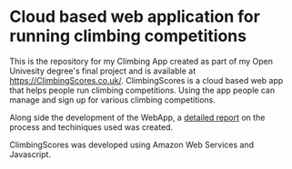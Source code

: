 # Cloud based web application for running climbing competitions
This is the repository for my Climbing App created as part of my Open Univesity degree's final project and is available at https://ClimbingScores.co.uk/. ClimbingScores is a cloud based web app that helps people run climbing competitions. Using the app people can manage and sign up for various climbing competitions.

Along side the development of the WebApp, a [detailed report](https://docs.google.com/document/d/1uamDZQuOTYKOEaFLjbP08_cXO5DjEBn4xAHfFiU47V4/edit?usp=sharing)
 on the process and techiniques used was created.

ClimbingScores was developed using Amazon Web Services and Javascript.

